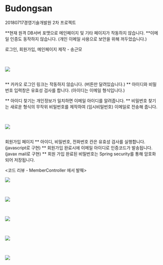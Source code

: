 # Budongsan
20180717경영기술개발원 2차 프로젝트

**현재 원격 DB서버 포맷으로 메인페이지 및 기타 페이지가 작동하지 않습니다.
**이메일 인증도 동작하지 않습니다. (개인 이메일 사용으로 보안을 위해 꺼두었습니다.)

로그인, 회원가입, 메인페이지 제작 - 송근모

<br/>
<br/>

<img src="http://drive.google.com/uc?export=view&id=1h04pFsXyKI0wLW0PCWAHUsnmcvrlKnsd" />

<br/>
<br/>

** 카카오 로그인 링크는 작동하지 않습니다. (버튼만 달려있습니다.)
** 아이디와 비밀번호 입력창은 유효성 검사를 합니다. (아이디는 이메일 형식입니다.)

** 아이디 찾기는 개인정보가 일치하면 이메일 아이디를 알려줍니다.
** 비밀번호 찾기는 새로운 형식의 무작위 비밀번호를 제작하여 (임시비밀번호) 이메일로 전송해 줍니다.

<br/>
<br/>

<img src="http://drive.google.com/uc?export=view&id=1RZn3i8l-Vl7WJOpRywxj--XOo140UDKf" />


<br/>
<br/>

회원가입 페이지
** 아이디, 비밀번호, 전화번호 칸은 유효성 검사를 실행합니다.(javascript로 구현)
** 회원가입 완료시에 이메일 아이디로 인증코드가 발송됩니다.(javax mail로 구현)
** 회원 가입 완료된 비밀번호는 Spring security를 통해 암호화되어 저장됩니다. 


<코드 리뷰 - MemberController 에서 발췌>

<img src='http://drive.google.com/uc?export=view&id=1UkvIptIR9VUsZRxRiDwBdVQRllcDTXuT' /><br><br><br>

<img src='http://drive.google.com/uc?export=view&id=1hWtyw2I4RoUG6E5NnxzYpYTjPXXOGk7T' /><br><br><br>

<img src='http://drive.google.com/uc?export=view&id=1Jbth8uWZEpNDbXEFFssjnzT-88AIzNSg' /><br><br><br>

<img src='http://drive.google.com/uc?export=view&id=1eGSUNXGC3wy6g9hkJOd1dZoJ7Fq5F92B' /><br><br><br>

<img src='http://drive.google.com/uc?export=view&id=1PjEog2fA1Uh9y_x1S1TuZt3be7MSn-Ad' /><br><br><br>



